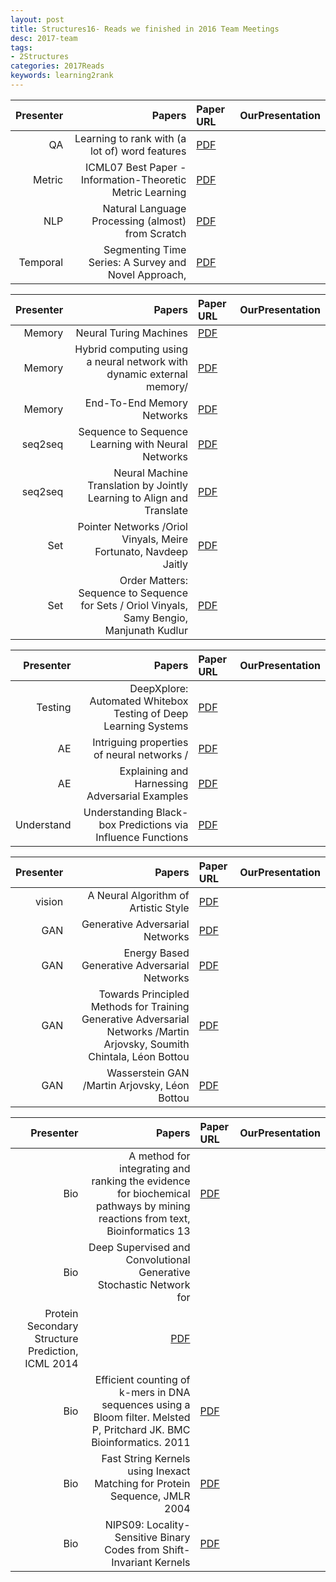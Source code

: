 ```yaml
---
layout: post
title: Structures16- Reads we finished in 2016 Team Meetings 
desc: 2017-team
tags:
- 2Structures
categories: 2017Reads
keywords: learning2rank 
---
```


| Presenter | Papers | Paper URL| OurPresentation |
| -----: | ---------------------------: | :----- | :----- |
| QA | Learning to rank with (a lot of) word features | [PDF](http://ronan.collobert.com/pub/matos/2009_ssi_jir.pdf) |  |
| Metric | ICML07 Best Paper - Information-Theoretic Metric Learning | [PDF]() |  |
| NLP | Natural Language Processing (almost) from Scratch | [PDF](https://arxiv.org/abs/1103.0398) |  |
| Temporal | Segmenting Time Series: A Survey and Novel Approach, | [PDF](http://www.ics.uci.edu/~pazzani/Publications/survey.pdf) |  |


| Presenter | Papers | Paper URL| OurPresentation |
| -----: | ---------------------------: | :----- | :----- |
| Memory | Neural Turing Machines | [PDF]() |  |
| Memory |Hybrid computing using a neural network with dynamic external memory/ | [PDF]() |  |
| Memory | End-To-End Memory Networks  | [PDF]() |  |
| seq2seq | Sequence to Sequence Learning with Neural Networks  | [PDF]() |  |
| seq2seq | Neural Machine Translation by Jointly Learning to Align and Translate | [PDF]() |  |
| Set | Pointer Networks /Oriol Vinyals, Meire Fortunato, Navdeep Jaitly | [PDF]() |  |
| Set | Order Matters: Sequence to Sequence for Sets / Oriol Vinyals, Samy Bengio, Manjunath Kudlur | [PDF]() |  |




| Presenter | Papers | Paper URL| OurPresentation |
| -----: | ---------------------------: | :----- | :----- |
| Testing | DeepXplore: Automated Whitebox Testing of Deep Learning Systems | [PDF](https://arxiv.org/abs/1705.06640) |  |
| AE |Intriguing properties of neural networks /  | [PDF]() |  |
| AE | Explaining and Harnessing Adversarial Examples | [PDF]() |  |
| Understand | Understanding Black-box Predictions via Influence Functions | [PDF](https://arxiv.org/abs/1703.04730) |  |


| Presenter | Papers | Paper URL| OurPresentation |
| -----: | ---------------------------: | :----- | :----- |
| vision | A Neural Algorithm of Artistic Style | [PDF](https://arxiv.org/abs/1508.06576) |  |
| GAN | Generative Adversarial Networks | [PDF]() |  |
| GAN |Energy Based Generative Adversarial Networks | [PDF]() |  |
| GAN | Towards Principled Methods for Training Generative Adversarial Networks /Martin Arjovsky, Soumith Chintala, Léon Bottou | [PDF]() |  |
| GAN | Wasserstein GAN /Martin Arjovsky, Léon Bottou | [PDF]() |  |


| Presenter | Papers | Paper URL| OurPresentation |
| -----: | ---------------------------: | :----- | :----- |
| Bio | A method for integrating and ranking the evidence for biochemical pathways by mining reactions from text, Bioinformatics 13 | [PDF]() |  |
| Bio | Deep Supervised and Convolutional Generative Stochastic Network for 
Protein Secondary Structure Prediction, ICML 2014 | [PDF]() |  |
| Bio | Efficient counting of k-mers in DNA sequences using a Bloom filter. Melsted P, Pritchard JK. BMC Bioinformatics. 2011 | [PDF]() |  |
| Bio | Fast String Kernels using Inexact Matching for Protein Sequence, JMLR 2004 | [PDF]() |  |
| Bio | NIPS09: Locality-Sensitive Binary Codes from Shift-Invariant Kernels | [PDF]() |  |

